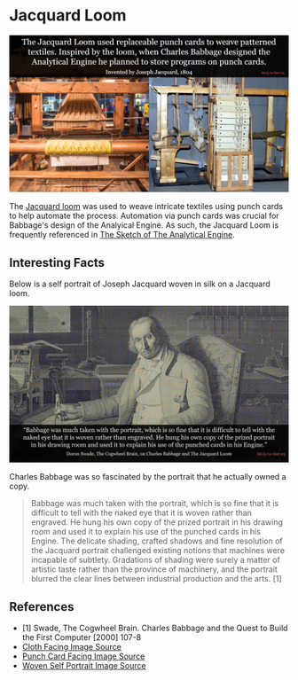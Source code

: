 # Jacquard Loom
![jacquard loom](jacquard-loom.jpg)

The [Jacquard loom](https://en.wikipedia.org/wiki/Jacquard_loom) was used to weave intricate textiles using punch cards to help
automate the process. Automation via punch cards was crucial for Babbage's design
of the Analyical Engine. As such, the Jacquard Loom is frequently referenced in
[The Sketch of The Analytical Engine](bit.ly/cs-hist-02).

## Interesting Facts
Below is a self portrait of Joseph Jacquard woven in silk on a Jacquard loom.

![jacquard self portrait](jacquard-self-portrait.jpg)

Charles Babbage was so fascinated by the portrait that he actually owned a copy.

> Babbage was much taken with the portrait, which is so fine that it is difficult to tell with the naked eye that it is woven rather than engraved. He hung his own copy of the prized portrait in his drawing room and used it to explain his use of the punched cards in his Engine. The delicate shading, crafted shadows and fine resolution of the Jacquard portrait challenged existing notions that machines were incapable of subtlety. Gradations of shading were surely a matter of artistic taste rather than the province of machinery, and the portrait blurred the clear lines between industrial production and the arts. [1]

## References
* [1] Swade, The Cogwheel Brain. Charles Babbage and the Quest to Build the First Computer [2000] 107-8
* [Cloth Facing Image Source](https://tissura.com/articles/jacquard-fabrics)
* [Punch Card Facing Image Source](http://addiator.blogspot.com/2011/10/jacquards-loom-and-stored-programme.html)
* [Woven Self Portrait Image Source](https://www.metmuseum.org/toah/works-of-art/31.124/)
